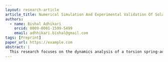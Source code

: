 ```yaml
---
layout: research-article
article_title: Numerical Simulation And Experimental Validation Of Solar Panel Deployment Dynamics In A PocketQube Satellite
authors:
  - name: Bishal Adhikari
    orcid: 0009-0001-1599-5499
    email: adhhikari.bishal@gmail.com
tags: [Preprint]
paper_url: https://example.com
abstract: |
  This research focuses on the dynamics analysis of a torsion spring-actuated solar panel deployment system with a hard-stop mechanism in a PocketQube satellite. As the panel is deployed, it rotates 135 degees before hitting the stopper and starts vibrating for a brief amount of time as it hits the stopper before coming at rest. Using numerical simulation, the torques involved in the deployment were modelled, including spring torque, static and dynamic friction torques, and impact torque to calculate the motion and velocity of the panel before it comes to rest. The study was validated by performing an experiment which uses IMU sensor to measure the angular displacement of the panel during the deployment test. The results suggest that the numerical model developed in the study is reliable to calculate the deployment dynamics of a spring actuated solar panel.
---
```

